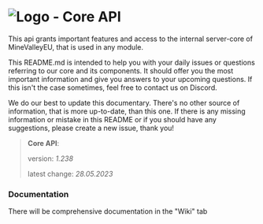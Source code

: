 # ![Logo](https://cdn.minevalley.eu/branding/logo_64px_cropped.png) - Core API 
This api grants important features and access to the internal server-core of MineValleyEU, that is used in any module.

This README.md is intended to help you with your daily issues or questions referring to our core and its components. It should offer you the most important information and give you answers to your upcoming questions. If this isn't the case sometimes, feel free to contact us on Discord.

We do our best to update this documentary. There's no other source of information, that is more up-to-date, than this one. If there is any missing information or mistake in this README or if you should have any suggestions, please create a new issue, thank you!

> **Core API**:
>
> version: _1.238_
>
> latest change: _28.05.2023_


### Documentation
There will be comprehensive documentation in the "Wiki" tab
